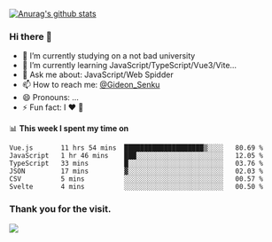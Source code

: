 [![Anurag's github stats](https://github-readme-stats.vercel.app/api?username=gideonsenku)](https://github.com/anuraghazra/github-readme-stats)
### Hi there 👋
- 🔭 I’m currently studying on a not bad university 
- 🌱 I’m currently learning JavaScript/TypeScript/Vue3/Vite...
- 💬 Ask me about: JavaScript/Web Spidder 
- 📫 How to reach me: [@Gideon_Senku](https://t.me/Gideon_Senku)
- 😄 Pronouns: ...
- ⚡ Fun fact: I ❤️ 🎵

📊 **This week I spent my time on**
<!--START_SECTION:waka-->

```text
Vue.js       11 hrs 54 mins  ████████████████████▒░░░░   80.69 %
JavaScript   1 hr 46 mins    ███░░░░░░░░░░░░░░░░░░░░░░   12.05 %
TypeScript   33 mins         █░░░░░░░░░░░░░░░░░░░░░░░░   03.76 %
JSON         17 mins         ▓░░░░░░░░░░░░░░░░░░░░░░░░   02.03 %
CSV          5 mins          ░░░░░░░░░░░░░░░░░░░░░░░░░   00.57 %
Svelte       4 mins          ░░░░░░░░░░░░░░░░░░░░░░░░░   00.50 %
```

<!--END_SECTION:waka-->


### Thank you for the visit.
![](http://profile-counter.glitch.me/gideonsenku/count.svg)
<!--
**GideonSenku/GideonSenku** is a ✨ _special_ ✨ repository because its `README.md` (this file) appears on your GitHub profile.

Here are some ideas to get you started:

- 🔭 I’m currently working on ...
- 🌱 I’m currently learning ...
- 👯 I’m looking to collaborate on ...
- 🤔 I’m looking for help with ...
- 💬 Ask me about ...
- 📫 How to reach me: ...
- 😄 Pronouns: ...
- ⚡ Fun fact: ...
-->
